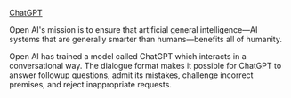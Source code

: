 [ChatGPT](https://openai.com/blog/chatgpt)

Open AI's mission is to ensure that artificial general intelligence—AI systems that are generally smarter than humans—benefits all of humanity.

Open AI has trained a model called ChatGPT which interacts in a conversational way. The dialogue format makes it possible for ChatGPT to answer followup
questions, admit its mistakes, challenge incorrect premises, and reject inappropriate requests.
